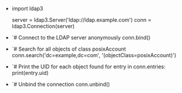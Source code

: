 - import ldap3
  
  server = ldap3.Server('ldap://ldap.example.com')
  conn = ldap3.Connection(server)
- `# Connect to the LDAP server anonymously
  conn.bind()
- `# Search for all objects of class posixAccount
  conn.search('dc=example,dc=com', '(objectClass=posixAccount)')
- `# Print the UID for each object found
  for entry in conn.entries:
    print(entry.uid)
- `# Unbind the connection
  conn.unbind()